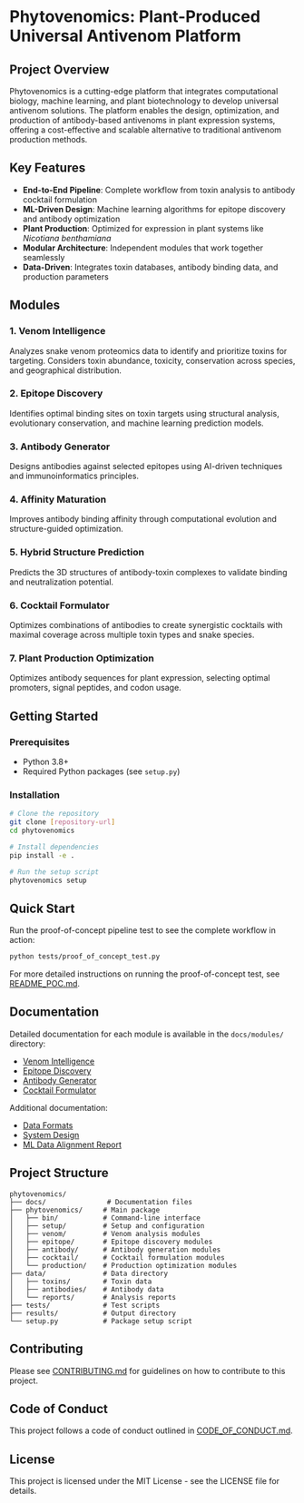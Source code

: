 # Phytovenomics: Plant-Produced Universal Antivenom Platform

## Project Overview

Phytovenomics is a cutting-edge platform that integrates computational biology, machine learning, and plant biotechnology to develop universal antivenom solutions. The platform enables the design, optimization, and production of antibody-based antivenoms in plant expression systems, offering a cost-effective and scalable alternative to traditional antivenom production methods.

## Key Features

- **End-to-End Pipeline**: Complete workflow from toxin analysis to antibody cocktail formulation
- **ML-Driven Design**: Machine learning algorithms for epitope discovery and antibody optimization
- **Plant Production**: Optimized for expression in plant systems like *Nicotiana benthamiana*
- **Modular Architecture**: Independent modules that work together seamlessly
- **Data-Driven**: Integrates toxin databases, antibody binding data, and production parameters

## Modules

### 1. Venom Intelligence

Analyzes snake venom proteomics data to identify and prioritize toxins for targeting. Considers toxin abundance, toxicity, conservation across species, and geographical distribution.

### 2. Epitope Discovery

Identifies optimal binding sites on toxin targets using structural analysis, evolutionary conservation, and machine learning prediction models.

### 3. Antibody Generator

Designs antibodies against selected epitopes using AI-driven techniques and immunoinformatics principles.

### 4. Affinity Maturation

Improves antibody binding affinity through computational evolution and structure-guided optimization.

### 5. Hybrid Structure Prediction

Predicts the 3D structures of antibody-toxin complexes to validate binding and neutralization potential.

### 6. Cocktail Formulator

Optimizes combinations of antibodies to create synergistic cocktails with maximal coverage across multiple toxin types and snake species.

### 7. Plant Production Optimization

Optimizes antibody sequences for plant expression, selecting optimal promoters, signal peptides, and codon usage.

## Getting Started

### Prerequisites

- Python 3.8+
- Required Python packages (see `setup.py`)

### Installation

```bash
# Clone the repository
git clone [repository-url]
cd phytovenomics

# Install dependencies
pip install -e .

# Run the setup script
phytovenomics setup
```

## Quick Start

Run the proof-of-concept pipeline test to see the complete workflow in action:

```bash
python tests/proof_of_concept_test.py
```

For more detailed instructions on running the proof-of-concept test, see [README_POC.md](README_POC.md).

## Documentation

Detailed documentation for each module is available in the `docs/modules/` directory:

- [Venom Intelligence](docs/modules/venom_intelligence.md)
- [Epitope Discovery](docs/modules/epitope_discovery.md)
- [Antibody Generator](docs/modules/antibody_generator.md)
- [Cocktail Formulator](docs/modules/cocktail_formulator.md)

Additional documentation:

- [Data Formats](docs/data_formats.md)
- [System Design](../../Downloads/phytovenomics_system_design.md)
- [ML Data Alignment Report](data/reports/ml_data_alignment_report.md)

## Project Structure

```
phytovenomics/
├── docs/               # Documentation files
├── phytovenomics/     # Main package
│   ├── bin/           # Command-line interface
│   ├── setup/         # Setup and configuration
│   ├── venom/         # Venom analysis modules
│   ├── epitope/       # Epitope discovery modules
│   ├── antibody/      # Antibody generation modules
│   ├── cocktail/      # Cocktail formulation modules
│   └── production/    # Production optimization modules
├── data/              # Data directory
│   ├── toxins/        # Toxin data
│   ├── antibodies/    # Antibody data
│   └── reports/       # Analysis reports
├── tests/             # Test scripts
├── results/           # Output directory
└── setup.py           # Package setup script
```

## Contributing

Please see [CONTRIBUTING.md](CONTRIBUTING.md) for guidelines on how to contribute to this project.

## Code of Conduct

This project follows a code of conduct outlined in [CODE_OF_CONDUCT.md](CODE_OF_CONDUCT.md).

## License

This project is licensed under the MIT License - see the LICENSE file for details.
